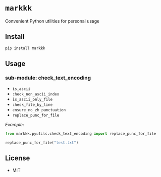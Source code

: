 # `markkk`

Convenient Python utilities for personal usage

## Install

```bash
pip install markkk
```

## Usage

### sub-module: check_text_encoding

- `is_ascii`
- `check_non_ascii_index`
- `is_ascii_only_file`
- `check_file_by_line`
- `ensure_no_zh_punctuation`
- `replace_punc_for_file`

*Example*:

```python
from markkk.pyutils.check_text_encoding import replace_punc_for_file

replace_punc_for_file("test.txt")
```

## License

- MIT
